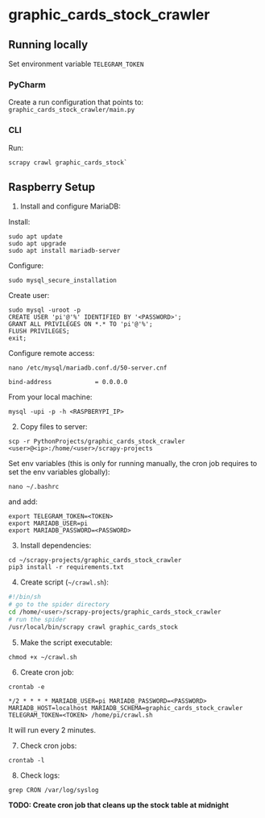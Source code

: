 # graphic_cards_stock_crawler

## Running locally

Set environment variable `TELEGRAM_TOKEN`

### PyCharm

Create a run configuration that points to: `graphic_cards_stock_crawler/main.py`

### CLI

Run:

```
scrapy crawl graphic_cards_stock`
```

## Raspberry Setup

1. Install and configure MariaDB:

Install:

```
sudo apt update
sudo apt upgrade
sudo apt install mariadb-server
```

Configure:

```
sudo mysql_secure_installation
```

Create user:

```
sudo mysql -uroot -p
CREATE USER 'pi'@'%' IDENTIFIED BY '<PASSWORD>';
GRANT ALL PRIVILEGES ON *.* TO 'pi'@'%';
FLUSH PRIVILEGES;
exit;
```

Configure remote access:

```
nano /etc/mysql/mariadb.conf.d/50-server.cnf
```

```
bind-address            = 0.0.0.0
```

From your local machine:

```
mysql -upi -p -h <RASPBERYPI_IP>
```

2. Copy files to server:

```
scp -r PythonProjects/graphic_cards_stock_crawler <user>@<ip>:/home/<user>/scrapy-projects
```

Set env variables (this is only for running manually, the cron job requires to set the env variables globally):

```
nano ~/.bashrc
```

and add:

```
export TELEGRAM_TOKEN=<TOKEN>
export MARIADB_USER=pi
export MARIADB_PASSWORD=<PASSWORD>
```

3. Install dependencies:

```
cd ~/scrapy-projects/graphic_cards_stock_crawler
pip3 install -r requirements.txt
```

4. Create script (`~/crawl.sh`):

```sh
#!/bin/sh
# go to the spider directory
cd /home/<user>/scrapy-projects/graphic_cards_stock_crawler
# run the spider
/usr/local/bin/scrapy crawl graphic_cards_stock
```

5. Make the script executable:

```
chmod +x ~/crawl.sh
```

6. Create cron job:

```
crontab -e
```

```
*/2 * * * * MARIADB_USER=pi MARIADB_PASSWORD=<PASSWORD> MARIADB_HOST=localhost MARIADB_SCHEMA=graphic_cards_stock_crawler TELEGRAM_TOKEN=<TOKEN> /home/pi/crawl.sh
```

It will run every 2 minutes.

7. Check cron jobs:

```
crontab -l
```

8. Check logs:

```
grep CRON /var/log/syslog
```


**TODO: Create cron job that cleans up the stock table at midnight**
